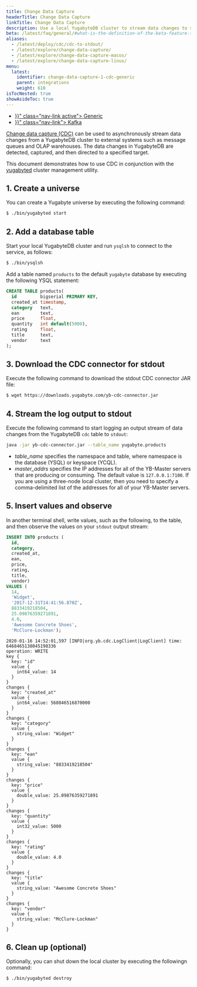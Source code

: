 ```yaml
---
title: Change Data Capture
headerTitle: Change Data Capture
linkTitle: Change Data Capture
description: Use a local YugabyteDB cluster to stream data changes to stdout using the Change Data Capture API.
beta: /latest/faq/general/#what-is-the-definition-of-the-beta-feature-tag
aliases:
  - /latest/deploy/cdc/cdc-to-stdout/
  - /latest/explore/change-data-capture/
  - /latest/explore/change-data-capture-macos/
  - /latest/explore/change-data-capture-linux/
menu:
  latest:
    identifier: change-data-capture-1-cdc-generic
    parent: integrations
    weight: 610
isTocNested: true
showAsideToc: true
---
```


<ul class="nav nav-tabs-alt nav-tabs-yb">
  <li >
    <a href="{{< relref "./cdc-generic.md" >}}" class="nav-link active">
      Generic
    </a>
  </li>
  <li >
    <a href="{{< relref "./cdc-kafka.md" >}}" class="nav-link">
      Kafka
    </a>
  </li>
  
</ul>

[Change data capture (CDC)](../../../architecture/cdc-architecture) can be used to asynchronously stream data changes from a YugabyteDB cluster to external systems such as message queues and OLAP warehouses. The data changes in YugabyteDB are detected, captured, and then directed to a specified target.

This document demonstrates how to use CDC in conjunction with the [yugabyted](../../../reference/configuration/yugabyted) cluster management utility.

## 1. Create a universe

You can create a Yugabyte universe by executing the following command:

```sh
$ ./bin/yugabyted start
```

## 2. Add a database table

Start your local YugabyteDB cluster and run `ysqlsh` to connect to the service, as follows:

```sh
$ ./bin/ysqlsh
```

Add a table named `products` to the default `yugabyte` database by executing the following YSQL statement:

```sql
CREATE TABLE products(
  id         bigserial PRIMARY KEY,
  created_at timestamp,
  category   text,
  ean        text,
  price      float,
  quantity   int default(5000),
  rating     float,
  title      text,
  vendor     text
);
```

## 3. Download the CDC connector for stdout

Execute the following command to download the stdout CDC connector JAR file:

```sh
$ wget https://downloads.yugabyte.com/yb-cdc-connector.jar
```

## 4. Stream the log output to stdout

Execute the following command to start logging an output stream of data changes from the YugabyteDB `cdc` table to `stdout`:

```sh
java -jar yb-cdc-connector.jar --table_name yugabyte.products
```

- *table_name* specifies the namespace and table, where namespace is the database (YSQL) or keyspace (YCQL).
- *master_addrs* specifies the IP addresses for all of the YB-Master servers that are producing or consuming. The default value is `127.0.0.1:7100`. If you are using a three-node local cluster, then you need to specify a comma-delimited list of the addresses for all of your YB-Master servers.

## 5. Insert values and observe

In another terminal shell, write values, such as the following, to the table, and then observe the values on your `stdout` output stream:

```sql
INSERT INTO products (
  id,
  category,
  created_at,
  ean,
  price,
  rating,
  title,
  vendor)
VALUES (
  14,
  'Widget',
  '2017-12-31T14:41:56.870Z',
  8833419218504,
  25.09876359271891,
  4.0,
  'Awesome Concrete Shoes',
  'McClure-Lockman');
```

```
2020-01-16 14:52:01,597 [INFO|org.yb.cdc.LogClient|LogClient] time: 6468465138045198336
operation: WRITE
key {
  key: "id"
  value {
    int64_value: 14
  }
}
changes {
  key: "created_at"
  value {
    int64_value: 568046516870000
  }
}
changes {
  key: "category"
  value {
    string_value: "Widget"
  }
}
changes {
  key: "ean"
  value {
    string_value: "8833419218504"
  }
}
changes {
  key: "price"
  value {
    double_value: 25.09876359271891
  }
}
changes {
  key: "quantity"
  value {
    int32_value: 5000
  }
}
changes {
  key: "rating"
  value {
    double_value: 4.0
  }
}
changes {
  key: "title"
  value {
    string_value: "Awesome Concrete Shoes"
  }
}
changes {
  key: "vendor"
  value {
    string_value: "McClure-Lockman"
  }
}
```

## 6. Clean up (optional)

Optionally, you can shut down the local cluster by executing the followingn command:

```sh
$ ./bin/yugabyted destroy
```

